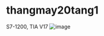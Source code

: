 # thangmay20tang1
S7-1200, TIA V17
![image](https://github.com/user-attachments/assets/8d9c398c-1dec-4d73-ae2c-816f42e5f033)

